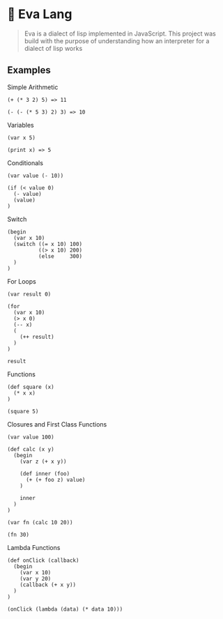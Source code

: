 # 🦉 Eva Lang

> Eva is a dialect of lisp implemented in JavaScript. This project was build with the purpose of understanding how an interpreter for a dialect of lisp works

## Examples

Simple Arithmetic

```
(+ (* 3 2) 5) => 11

(- (- (* 5 3) 2) 3) => 10
```

Variables

```
(var x 5)

(print x) => 5
```

Conditionals

```
(var value (- 10))

(if (< value 0)
  (- value)
  (value)
)
```

Switch

```
(begin
  (var x 10)
  (switch ((= x 10) 100)
          ((> x 10) 200)
          (else     300)
  )
)
```

For Loops

```
(var result 0)

(for
  (var x 10)
  (> x 0)
  (-- x)
  (
    (++ result)
  )
)

result
```

Functions

```
(def square (x)
  (* x x)
)

(square 5)
```

Closures and First Class Functions

```
(var value 100)

(def calc (x y)
  (begin
    (var z (+ x y))

    (def inner (foo)
      (+ (+ foo z) value)
    )

    inner
  )
)

(var fn (calc 10 20))

(fn 30)
```

Lambda Functions

```
(def onClick (callback)
  (begin
    (var x 10)
    (var y 20)
    (callback (+ x y))
  )
)

(onClick (lambda (data) (* data 10)))
```
